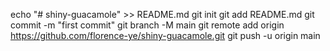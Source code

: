 echo "# shiny-guacamole" >> README.md
git init
git add README.md
git commit -m "first commit"
git branch -M main
git remote add origin https://github.com/florence-ye/shiny-guacamole.git
git push -u origin main
